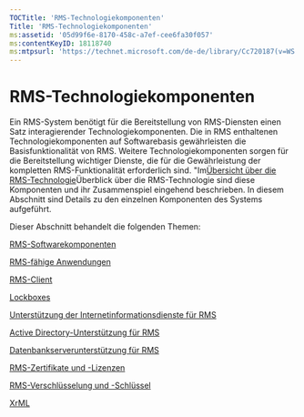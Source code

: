 ```yaml
---
TOCTitle: 'RMS-Technologiekomponenten'
Title: 'RMS-Technologiekomponenten'
ms:assetid: '05d99f6e-8170-458c-a7ef-cee6fa30f057'
ms:contentKeyID: 18118740
ms:mtpsurl: 'https://technet.microsoft.com/de-de/library/Cc720187(v=WS.10)'
---
```


RMS-Technologiekomponenten
==========================

Ein RMS-System benötigt für die Bereitstellung von RMS-Diensten einen Satz interagierender Technologiekomponenten. Die in RMS enthaltenen Technologiekomponenten auf Softwarebasis gewährleisten die Basisfunktionalität von RMS. Weitere Technologiekomponenten sorgen für die Bereitstellung wichtiger Dienste, die für die Gewährleistung der kompletten RMS-Funktionalität erforderlich sind. "Im[Übersicht über die RMS-Technologie](https://technet.microsoft.com/eb48c3de-e038-4fcb-a091-b67ea4fe0dc7)Überblick über die RMS-Technologie sind diese Komponenten und ihr Zusammenspiel eingehend beschrieben. In diesem Abschnitt sind Details zu den einzelnen Komponenten des Systems aufgeführt.

Dieser Abschnitt behandelt die folgenden Themen:

[RMS-Softwarekomponenten](https://technet.microsoft.com/e38a840e-f390-48fd-8354-50108a64f5ca)

[RMS-fähige Anwendungen](https://technet.microsoft.com/30bb5565-81d3-43d9-a64d-cf0c5b990712)

[RMS-Client](https://technet.microsoft.com/03294fa2-8350-430d-b4b0-03d5169937c2)

[Lockboxes](https://technet.microsoft.com/820d398d-a09c-434b-9911-449feecec655)

[Unterstützung der Internetinformationsdienste für RMS](https://technet.microsoft.com/bd4dc69f-1e4e-4e95-9ae2-c925d8a14d4c)

[Active Directory-Unterstützung für RMS](https://technet.microsoft.com/9589127d-19b3-44f1-b7a1-01992e78218a)

[Datenbankserverunterstützung für RMS](https://technet.microsoft.com/c9844783-e6c4-49b4-8e7f-0f0377143b44)

[RMS-Zertifikate und -Lizenzen](https://technet.microsoft.com/91916ecb-9e5d-49e8-ab65-ef2c56339b83)

[RMS-Verschlüsselung und -Schlüssel](https://technet.microsoft.com/6ed69817-dab0-4845-b2a4-74203f95f7cf)

[XrML](https://technet.microsoft.com/eac518b8-c040-4618-94a1-4353500c355c)
